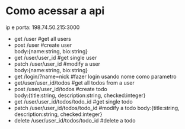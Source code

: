 # Como acessar a api
ip e porta: 198.74.50.215:3000  
* get /user #get all users   
* post /user #create user  
body:{name:string, bio:string}
* get /user/user_id #get single user  
* patch /user/user_id #modify a user  
body:{name:string, bio:string}
* get /login/?name=nick #fazer login usando nome como parametro
* get/user/user_id/todos #get all todos from a user  
* post /user/user_id/todos #create todo  
body:{title:string, description:string, checked:integer}
* get /user/user_id/todos/todo_id #get single todo
* patch /user/user_id/todos/todo_id #modify a todo
body:{title:string, description:string, checked:integer} 
* delete /user/user_id/todos/todo_id #delete a todo  
